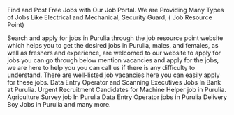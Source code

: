 Find and Post Free Jobs with Our Job Portal. We are Providing Many Types of Jobs Like Electrical and Mechanical, Security Guard, ( Job Resource Point)
 
Search and apply for jobs in Purulia through the job resource point website which helps you to get the desired jobs in Purulia, males, and females, as well as freshers and experience, are welcomed to our website to apply for jobs you can go through below mention vacancies and apply for the jobs, we are here to help you you can call us if there is any difficulty to understand. There are well-listed job vacancies here you can easily apply for these jobs. 
Data Entry Operator and Scanning Executives Jobs In Bank at Purulia.
Urgent Recruitment Candidates for Machine Helper job in Purulia.
Agriculture Survey job In Purulia
Data Entry Operator jobs in Purulia
Delivery Boy Jobs in Purulia and many more.
